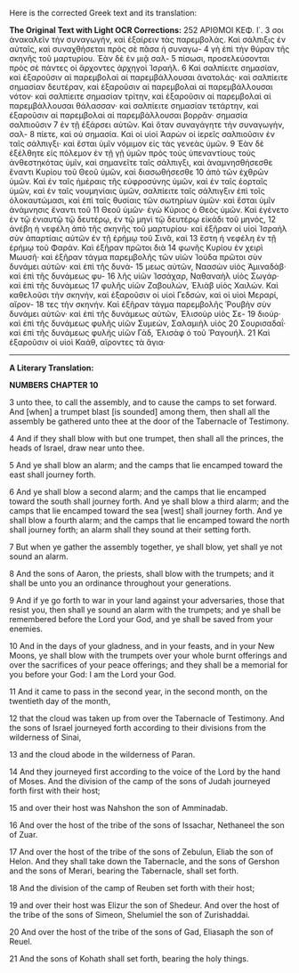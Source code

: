 Here is the corrected Greek text and its translation:

**The Original Text with Light OCR Corrections:**
252 ΑΡΙΘΜΟΙ ΚΕΦ. Ι΄.
3 σοι ἀνακαλεῖν τὴν συναγωγήν, καὶ ἐξαίρειν τὰς παρεμβολάς. Καὶ σάλπιξις ἐν αὐταῖς, καὶ συναχθήσεται πρὸς σὲ πᾶσα ἡ συναγω-
4 γὴ ἐπὶ τὴν θύραν τῆς σκηνῆς τοῦ μαρτυρίου. Ἐὰν δὲ ἐν μιᾷ σαλ-
5 πίσωσι, προσελεύσονται πρὸς σὲ πάντες οἱ ἄρχοντες ἀρχηγοὶ Ἰσραήλ.
6 Καὶ σαλπίειτε σημασίαν, καὶ ἐξαροῦσιν αἱ παρεμβολαὶ αἱ παρεμβάλλουσαι ἀνατολάς· καὶ σαλπίειτε σημασίαν δευτέραν, καὶ ἐξαροῦσιν αἱ παρεμβολαὶ αἱ παρεμβάλλουσαι νότον· καὶ σαλπίειτε σημασίαν τρίτην, καὶ ἐξαροῦσιν αἱ παρεμβολαὶ αἱ παρεμβάλλουσαι θάλασσαν· καὶ σαλπίειτε σημασίαν τετάρτην, καὶ ἐξαροῦσιν αἱ παρεμβολαὶ αἱ παρεμβάλλουσαι βορρᾶν· σημασία σαλπιοῦσιν
7 ἐν τῇ ἐξάρσει αὐτῶν. Καὶ ὅταν συναγάγητε τὴν συναγωγήν, σαλ-
8 πίετε, καὶ οὐ σημασία. Καὶ οἱ υἱοὶ Ἀαρὼν οἱ ἱερεῖς σαλπιοῦσιν ἐν ταῖς σάλπιγξι· καὶ ἔσται ὑμῖν νόμιμον εἰς τὰς γενεὰς ὑμῶν.
9 Ἐὰν δὲ ἐξέλθητε εἰς πόλεμον ἐν τῇ γῇ ὑμῶν πρὸς τοὺς ὑπεναντίους τοὺς ἀνθεστηκότας ὑμῖν, καὶ σημανεῖτε ταῖς σάλπιγξι, καὶ ἀναμνησθήσεσθε ἔναντι Κυρίου τοῦ Θεοῦ ὑμῶν, καὶ διασωθήσεσθε
10 ἀπὸ τῶν ἐχθρῶν ὑμῶν. Καὶ ἐν ταῖς ἡμέραις τῆς εὐφροσύνης ὑμῶν, καὶ ἐν ταῖς ἑορταῖς ὑμῶν, καὶ ἐν ταῖς νουμηνίαις ὑμῶν, σαλπίειτε ταῖς σάλπιγξιν ἐπὶ τοῖς ὁλοκαυτώμασι, καὶ ἐπὶ ταῖς θυσίαις τῶν σωτηρίων ὑμῶν· καὶ ἔσται ὑμῖν ἀνάμνησις ἔναντι τοῦ
11 Θεοῦ ὑμῶν· ἐγὼ Κύριος ὁ Θεὸς ὑμῶν. Καὶ ἐγένετο ἐν τῷ ἐνιαυτῷ τῷ δευτέρῳ, ἐν τῷ μηνὶ τῷ δευτέρῳ εἰκάδι τοῦ μηνός,
12 ἀνέβη ἡ νεφέλη ἀπὸ τῆς σκηνῆς τοῦ μαρτυρίου· καὶ ἐξῆραν οἱ υἱοὶ Ἰσραὴλ σὺν ἀπαρτίαις αὐτῶν ἐν τῇ ἐρήμῳ τοῦ Σινᾶ, καὶ
13 ἔστη ἡ νεφέλη ἐν τῇ ἐρήμῳ τοῦ Φαράν. Καὶ ἐξῆραν πρῶτοι διὰ
14 φωνῆς Κυρίου ἐν χειρὶ Μωυσῆ· καὶ ἐξῆραν τάγμα παρεμβολῆς τῶν υἱῶν Ἰούδα πρῶτοι σὺν δυνάμει αὐτῶν· καὶ ἐπὶ τῆς δυνά-
15 μεως αὐτῶν, Ναασὼν υἱὸς Ἀμιναδάβ· καὶ ἐπὶ τῆς δυνάμεως φυ-
16 λῆς υἱῶν Ἰσσάχαρ, Ναθαναὴλ υἱὸς Σωγάρ· καὶ ἐπὶ τῆς δυνάμεως
17 φυλῆς υἱῶν Ζαβουλών, Ἐλιὰβ υἱὸς Χαιλών. Καὶ καθελοῦσι τὴν σκηνήν, καὶ ἐξαροῦσιν οἱ υἱοὶ Γεδσών, καὶ οἱ υἱοὶ Μεραρί, αἴρον-
18 τες τὴν σκηνήν. Καὶ ἐξῆραν τάγμα παρεμβολῆς Ῥουβὴν σὺν δυνάμει αὐτῶν· καὶ ἐπὶ τῆς δυνάμεως αὐτῶν, Ἐλισοὺρ υἱὸς Σε-
19 διούρ· καὶ ἐπὶ τῆς δυνάμεως φυλῆς υἱῶν Συμεών, Σαλαμιὴλ υἱὸς
20 Σουρισαδαΐ· καὶ ἐπὶ τῆς δυνάμεως φυλῆς υἱῶν Γάδ, Ἐλισὰφ ὁ τοῦ Ῥαγουήλ.
21 Καὶ ἐξαροῦσιν οἱ υἱοὶ Καάθ, αἴροντες τὰ ἅγια·

---

**A Literary Translation:**

**NUMBERS CHAPTER 10**

3
    unto thee, to call the assembly,
    and to cause the camps to set forward.
    And [when] a trumpet blast [is sounded] among them,
    then shall all the assembly be gathered unto thee
    at the door of the Tabernacle of Testimony.

4
    And if they shall blow with but one trumpet,
    then shall all the princes, the heads of Israel,
    draw near unto thee.

5
    And ye shall blow an alarm;
    and the camps that lie encamped toward the east
    shall journey forth.

6
    And ye shall blow a second alarm;
    and the camps that lie encamped toward the south
    shall journey forth.
    And ye shall blow a third alarm;
    and the camps that lie encamped toward the sea [west]
    shall journey forth.
    And ye shall blow a fourth alarm;
    and the camps that lie encamped toward the north
    shall journey forth;
    an alarm shall they sound at their setting forth.

7
    But when ye gather the assembly together,
    ye shall blow, yet shall ye not sound an alarm.

8
    And the sons of Aaron, the priests,
    shall blow with the trumpets;
    and it shall be unto you an ordinance
    throughout your generations.

9
    And if ye go forth to war in your land
    against your adversaries,
    those that resist you,
    then shall ye sound an alarm with the trumpets;
    and ye shall be remembered before the Lord your God,
    and ye shall be saved from your enemies.

10
    And in the days of your gladness,
    and in your feasts,
    and in your New Moons,
    ye shall blow with the trumpets
    over your whole burnt offerings
    and over the sacrifices of your peace offerings;
    and they shall be a memorial for you
    before your God:
    I am the Lord your God.

11
    And it came to pass in the second year,
    in the second month,
    on the twentieth day of the month,

12
    that the cloud was taken up
    from over the Tabernacle of Testimony.
    And the sons of Israel journeyed forth
    according to their divisions
    from the wilderness of Sinai,

13
    and the cloud abode in the wilderness of Paran.

14
    And they journeyed first
    according to the voice of the Lord
    by the hand of Moses.
    And the division of the camp of the sons of Judah
    journeyed forth first with their host;

15
    and over their host was Nahshon the son of Amminadab.

16
    And over the host of the tribe of the sons of Issachar,
    Nethaneel the son of Zuar.

17
    And over the host of the tribe of the sons of Zebulun,
    Eliab the son of Helon.
    And they shall take down the Tabernacle,
    and the sons of Gershon and the sons of Merari,
    bearing the Tabernacle, shall set forth.

18
    And the division of the camp of Reuben
    set forth with their host;

19
    and over their host was Elizur the son of Shedeur.
    And over the host of the tribe of the sons of Simeon,
    Shelumiel the son of Zurishaddai.

20
    And over the host of the tribe of the sons of Gad,
    Eliasaph the son of Reuel.

21
    And the sons of Kohath shall set forth,
    bearing the holy things.
